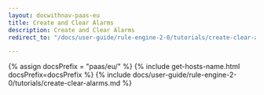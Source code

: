 ```yaml
---
layout: docwithnav-paas-eu
title: Create and Clear Alarms
description: Create and Clear Alarms
redirect_to: "/docs/user-guide/rule-engine-2-0/tutorials/create-clear-alarms/"

---
```


{% assign docsPrefix = "paas/eu/" %}
{% include get-hosts-name.html docsPrefix=docsPrefix %}
{% include docs/user-guide/rule-engine-2-0/tutorials/create-clear-alarms.md %}